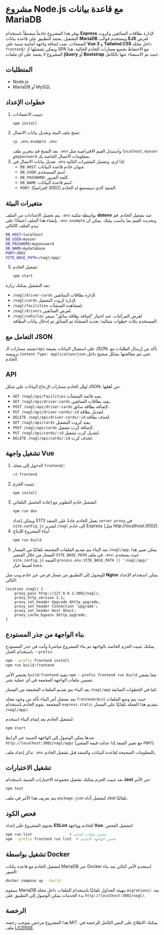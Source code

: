 # مشروع Node.js مع قاعدة بيانات MariaDB

يوفر هذا المشروع خادماً مبسطاً باستخدام **Express** لإدارة بطاقات السائقين وكروت التشغيل. يعتمد التطبيق على قاعدة بيانات **MariaDB** ويستخدم قوالب **EJS** لعرض الصفحات.
تمت إضافة واجهة أمامية مبنية على **Vue 3** و **Tailwind CSS** داخل مجلد `frontend/` ويمكن تشغيلها كـ SPA مع الاحتفاظ بجميع مسارات الخادم الحالية.
هذا المشروع لا يعتمد على أي ملفات **jQuery** أو **Bootstrap** حيث تم الاستغناء عنها بالكامل.

## المتطلبات

- Node.js
- MariaDB أو MySQL

## خطوات الإعداد

1. تثبيت الاعتمادات:
   ```bash
   npm install
   ```
2. نسخ ملف البيئة وتعديل بيانات الاتصال:
   ```bash
   cp .env.example .env
   ```
   بعد النسخ قم بتحرير ملف `.env` واستبدل القيم الافتراضية مثل `localhost`,
   `myuser` و`mypassword` بمعلومات الاتصال الخاصة بك.
3. تعديل بيانات الاتصال في `.env` إذا لزم، وتشمل المتغيرات التالية:
   - `DB_HOST`: عنوان خادم قاعدة البيانات.
   - `DB_USER`: اسم المستخدم.
   - `DB_PASSWORD`: كلمة المرور.
   - `DB_NAME`: اسم قاعدة البيانات.
   - `PORT`: المنفذ الذي سيستمع له الخادم (3002 افتراضيًا).
## متغيرات البيئة

يتم تحميل الإعدادات من الملف `.env` بواسطة مكتبة **dotenv** عند تشغيل الخادم. قم بإنشاء هذا الملف اعتمادًا على `.env.example` وتحديث القيم بما يناسب بيئتك.
يمكن أن يبدو الملف كالتالي:

```bash
DB_HOST=localhost
DB_USER=myuser
DB_PASSWORD=mypassword
DB_NAME=mydatabase
PORT=3002
VITE_BASE_PATH=/nagl/app/
```
5. تشغيل الخادم:
   ```bash
   npm start
   ```

بعد التشغيل يمكنك زيارة:
- `/nagl/driver-cards` لإدارة بطاقات السائقين.
- `/nagl/cards` لإدارة كروت التشغيل.
- `/nagl/facilities` لمشاهدة المنشآت.
- `/nagl/drivers` لعرض السائقين.
- `/nagl/vehicles` لعرض المركبات.
عند اختيار "إضافة بطاقة سائق" سيمر المستخدم بثلاث خطوات متتالية: تحديد المنشأة ثم السائق ثم إدخال بيانات البطاقة.


## التعامل مع JSON

تعتمد مسارات الـ`/api` على استقبال البيانات بصيغة JSON. تأكد من إرسال الطلبات مع ترويسة
`Content-Type: application/json` حتى تتم معالجتها بشكل صحيح داخل الخادم.

## API

تُوفّر الخادم مسارات لإرجاع البيانات على شكل JSON، من أهمّها:

- `GET /nagl/api/facilities` يعيد قائمة المنشآت.
- `GET /nagl/api/driver-cards` يعيد بطاقات السائقين.
- `POST /nagl/api/driver-cards` لإضافة بطاقة سائق.
- `PUT /nagl/api/driver-cards/:id` لتعديل بطاقة.
- `DELETE /nagl/api/driver-cards/:id` لحذف بطاقة.
- `GET /nagl/api/cards` يعيد كروت التشغيل.
- `POST /nagl/api/cards` لإضافة كرت تشغيل.
- `PUT /nagl/api/cards/:id` لتعديل كرت تشغيل.
- `DELETE /nagl/api/cards/:id` لحذف كرت.

## تشغيل واجهة Vue

1. الدخول إلى مجلد `frontend/`:
   ```bash
   cd frontend
   ```
2. تثبيت الحزم:
   ```bash
   npm install
   ```
3. لتشغيل خادم التطوير مع إعادة التحميل التلقائي:
   ```bash
   npm run dev
   ```
   يعمل الخادم عادةً على المنفذ 5173 ويمكن إعداد `server.proxy` في `vite.config.js` لتمرير `/nagl` إلى خادم Express (مثل http://localhost:3002).
4. لبناء المشروع للإنتاج:
   ```bash
   npm run build
   ```
5. بعد البناء يتم تقديم الملفات المجمعة تلقائيًا من المسار `/nagl/app`.
   يمكن تغيير هذا المسار من خلال المتغير `VITE_BASE_PATH` في ملف `.env`، حيث
   يستخدم `vite.config.js` القيمة `process.env.VITE_BASE_PATH || '/nagl/app/'`
   لضبط خيار `base`.

للوصول إلى التطبيق من مسار فرعي عبر خادم ويب مثل **Nginx** يمكن استخدام الإعداد التالي:

```nginx
location /nagl/ {
    proxy_pass http://127.0.0.1:3002/nagl/;
    proxy_http_version 1.1;
    proxy_set_header Upgrade $http_upgrade;
    proxy_set_header Connection 'upgrade';
    proxy_set_header Host $host;
    proxy_cache_bypass $http_upgrade;
}
```

## بناء الواجهة من جذر المستودع

يمكنك تثبيت الحزم الخاصة بالواجهة ثم بناء المشروع مباشرةً وأنت في جذر المستودع باستخدام الخيار `--prefix`:

```bash
npm --prefix frontend install
npm run build:frontend
```

يختصر الأمر `build:frontend` تنفيذ `npm --prefix frontend run build` مما يضمن تضمين ملفات الواجهة المجمعة في أي عملية نشر.

بعد البناء يتم تقديم الملفات المجمعة من المسار `/nagl/app` كما في الخطوات السابقة.

بعد تشغيل أمر البناء تأكد من وجود مجلد `frontend/dist` حيث يتم وضع الملفات المجمعة. يقوم الخادم باستخدام `express.static` بتقديم هذا المجلد تلقائيًا على المسار `/nagl/app/`.

لتشغيل الخادم بعد إتمام البناء استخدم:

```bash
npm start
```

عندها يمكن الوصول إلى الواجهة المبنية عبر الرابط `http://localhost:3002/nagl/app/` (مع تغيير المنفذ إذا عدلت قيمة المتغير `PORT`).

تذكر إعداد ملف `.env` بالمعلومات الصحيحة لقاعدة البيانات والمنفذ قبل تشغيل الخادم.

## تشغيل الاختبارات

بعد تثبيت الحزم يمكنك تشغيل مجموعة الاختبارات المبنية باستخدام **Jest** عبر الأمر:

```bash
npm test
```
يتم تعريف هذا الأمر في ملف `package.json` لتشغيل أداة Jest تلقائيًا.

## فحص الكود

يحتوي المشروع على إعداد **ESLint** للخادم وواجهة **Vue**. لتشغيل الفحص:

```bash
npm run lint                 # فحص ملفات الخادم
npm --prefix frontend run lint  # فحص الواجهة الأمامية
```
## تشغيل بواسطة Docker

لتشغيل الخادم مع قاعدة بيانات MariaDB عبر Docker استخدم الأمر التالي بعد بناء الصور:

```bash
docker compose up --build
```

سيقوم MariaDB بتهيئة الجداول تلقائيًا باستخدام الملفات داخل مجلد `migrations/`.
بعد بدء الخدمات يمكن الوصول إلى التطبيق على `http://localhost:3002/nagl/`.


## الرخصة

هذا المشروع مرخص بموجب رخصة MIT. يمكنك الاطلاع على النص الكامل للرخصة في ملف [LICENSE](LICENSE).
